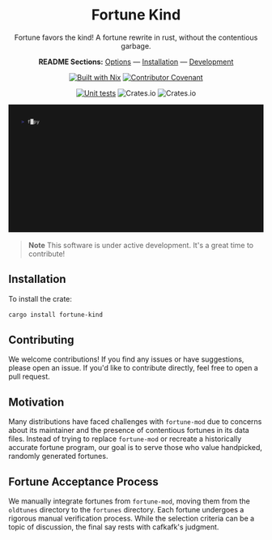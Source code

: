 <div align="center">

# Fortune Kind

Fortune favors the kind! 
A fortune rewrite in rust, without the contentious garbage.

**README Sections:** [Options](#options) — [Installation](#installation) — [Development](#development)

[![Built with Nix](https://img.shields.io/badge/Built_With-Nix-5277C3.svg?logo=nixos&labelColor=73C3D5)](https://nixos.org)
[![Contributor Covenant](https://img.shields.io/badge/Contributor%20Covenant-2.1-4baaaa.svg)](CODE_OF_CONDUCT.md)

[![Unit tests](https://github.com/eza-community/eza/actions/workflows/unit-tests.yml/badge.svg)](https://github.com/eza-community/eza/actions/workflows/unit-tests.yml)
![Crates.io](https://img.shields.io/crates/v/fortune-kind?link=https%3A%2F%2Fcrates.io%2Fcrates%2Feza)
![Crates.io](https://img.shields.io/crates/l/fortune-kind?link=https%3A%2F%2Fgithub.com%2Fcafkafk%2Feza%2Fblob%2Fmain%2FLICENCE)

</div>

![Usage GIF](out.gif)

> **Note**
> This software is under active development. It's a great time to contribute!

## Installation

To install the crate:

```bash
cargo install fortune-kind
```

## Contributing

We welcome contributions! If you find any issues or have suggestions, please open an issue. If you'd like to contribute directly, feel free to open a pull request.

## Motivation

Many distributions have faced challenges with `fortune-mod` due to concerns about its maintainer and the presence of contentious fortunes in its data files. Instead of trying to replace `fortune-mod` or recreate a historically accurate fortune program, our goal is to serve those who value handpicked, randomly generated fortunes.

## Fortune Acceptance Process

We manually integrate fortunes from `fortune-mod`, moving them from the `oldtunes` directory to the `fortunes` directory. Each fortune undergoes a rigorous manual verification process. While the selection criteria can be a topic of discussion, the final say rests with cafkafk's judgment.
